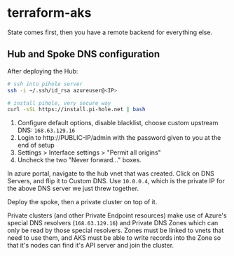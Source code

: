 # terraform-aks

State comes first, then you have a remote backend for everything else.


## Hub and Spoke DNS configuration

After deploying the Hub:

```bash
# ssh into pihole server
ssh -i ~/.ssh/id_rsa azureuser@<IP>

# install pihole, very secure way
curl -sSL https://install.pi-hole.net | bash
```

1. Configure default options, disable blacklist, choose custom upstream DNS: `168.63.129.16`
2. Login to http://PUBLIC-IP/admin with the password given to you at the end of setup
3. Settings > Interface settings > "Permit all origins"
4. Uncheck the two "Never forward..." boxes.

In azure portal, navigate to the hub vnet that was created. Click on DNS Servers, and flip it to Custom DNS. Use `10.0.0.4`, which is the private IP for the above DNS server we just threw together.

Deploy the spoke, then a private cluster on top of it.

Private clusters (and other Private Endpoint resources) make use of Azure's special DNS resolvers (`168.63.129.16`) and Private DNS Zones which can only be read by those special resolvers. Zones must be linked to vnets that need to use them, and AKS must be able to write records into the Zone so that it's nodes can find it's API server and join the cluster.